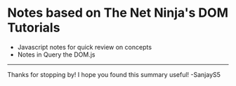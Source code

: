 # Notes based on The Net Ninja's DOM Tutorials
* Javascript notes for quick review on concepts
* Notes in Query the DOM.js
---
Thanks for stopping by! I hope you found this summary useful! -SanjayS5